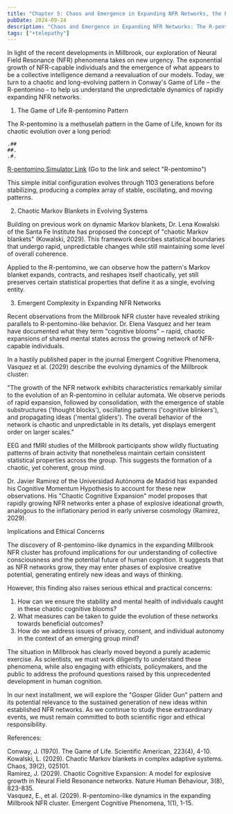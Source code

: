 ```yaml
---
title: "Chapter 5: Chaos and Emergence in Expanding NFR Networks, the R-pentomino Model"
pubDate: 2024-09-24
description: "Chaos and Emergence in Expanding NFR Networks: The R-pentomino Model"
tags: ["+telepathy"]
---
```


In light of the recent developments in Millbrook, our exploration of Neural Field Resonance (NFR) phenomena takes on new urgency. The exponential growth of NFR-capable individuals and the emergence of what appears to be a collective intelligence demand a reevaluation of our models. Today, we turn to a chaotic and long-evolving pattern in Conway's Game of Life – the R-pentomino – to help us understand the unpredictable dynamics of rapidly expanding NFR networks.

1. The Game of Life R-pentomino Pattern

The R-pentomino is a methuselah pattern in the Game of Life, known for its chaotic evolution over a long period:

```
.##
##.
.#.
```

[R-pentomino Simulator Link](https://buildlittleworlds.github.io/game-of-life-app/spaceships.html)
(Go to the link and select "R-pentomino")

This simple initial configuration evolves through 1103 generations before stabilizing, producing a complex array of stable, oscillating, and moving patterns.

2. Chaotic Markov Blankets in Evolving Systems

Building on previous work on dynamic Markov blankets, Dr. Lena Kowalski of the Santa Fe Institute has proposed the concept of "chaotic Markov blankets" (Kowalski, 2029). This framework describes statistical boundaries that undergo rapid, unpredictable changes while still maintaining some level of overall coherence.

Applied to the R-pentomino, we can observe how the pattern's Markov blanket expands, contracts, and reshapes itself chaotically, yet still preserves certain statistical properties that define it as a single, evolving entity.

3. Emergent Complexity in Expanding NFR Networks

Recent observations from the Millbrook NFR cluster have revealed striking parallels to R-pentomino-like behavior. Dr. Elena Vasquez and her team have documented what they term "cognitive blooms" – rapid, chaotic expansions of shared mental states across the growing network of NFR-capable individuals.

In a hastily published paper in the journal Emergent Cognitive Phenomena, Vasquez et al. (2029) describe the evolving dynamics of the Millbrook cluster:

"The growth of the NFR network exhibits characteristics remarkably similar to the evolution of an R-pentomino in cellular automata. We observe periods of rapid expansion, followed by consolidation, with the emergence of stable substructures ('thought blocks'), oscillating patterns ('cognitive blinkers'), and propagating ideas ('mental gliders'). The overall behavior of the network is chaotic and unpredictable in its details, yet displays emergent order on larger scales."

EEG and fMRI studies of the Millbrook participants show wildly fluctuating patterns of brain activity that nonetheless maintain certain consistent statistical properties across the group. This suggests the formation of a chaotic, yet coherent, group mind.

Dr. Javier Ramirez of the Universidad Autónoma de Madrid has expanded his Cognitive Momentum Hypothesis to account for these new observations. His "Chaotic Cognitive Expansion" model proposes that rapidly growing NFR networks enter a phase of explosive ideational growth, analogous to the inflationary period in early universe cosmology (Ramirez, 2029).

Implications and Ethical Concerns

The discovery of R-pentomino-like dynamics in the expanding Millbrook NFR cluster has profound implications for our understanding of collective consciousness and the potential future of human cognition. It suggests that as NFR networks grow, they may enter phases of explosive creative potential, generating entirely new ideas and ways of thinking.

However, this finding also raises serious ethical and practical concerns:

1. How can we ensure the stability and mental health of individuals caught in these chaotic cognitive blooms?
2. What measures can be taken to guide the evolution of these networks towards beneficial outcomes?
3. How do we address issues of privacy, consent, and individual autonomy in the context of an emerging group mind?

The situation in Millbrook has clearly moved beyond a purely academic exercise. As scientists, we must work diligently to understand these phenomena, while also engaging with ethicists, policymakers, and the public to address the profound questions raised by this unprecedented development in human cognition.

In our next installment, we will explore the "Gosper Glider Gun" pattern and its potential relevance to the sustained generation of new ideas within established NFR networks. As we continue to study these extraordinary events, we must remain committed to both scientific rigor and ethical responsibility.

References:

Conway, J. (1970). The Game of Life. Scientific American, 223(4), 4-10.  
Kowalski, L. (2029). Chaotic Markov blankets in complex adaptive systems. Chaos, 39(2), 025101.  
Ramirez, J. (2029). Chaotic Cognitive Expansion: A model for explosive growth in Neural Field Resonance networks. Nature Human Behaviour, 3(8), 823-835.  
Vasquez, E., et al. (2029). R-pentomino-like dynamics in the expanding Millbrook NFR cluster. Emergent Cognitive Phenomena, 1(1), 1-15.